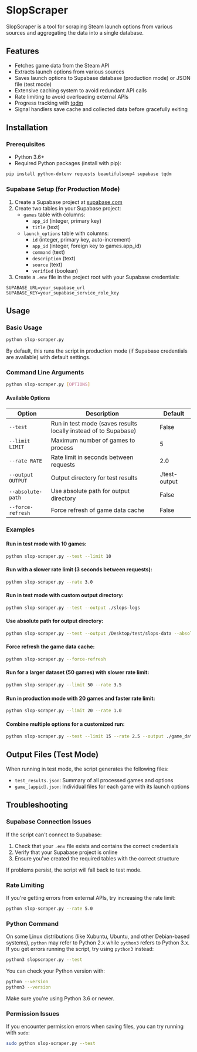 # SlopScraper

SlopScraper is a tool for scraping Steam launch options from various sources and aggregating the data into a single database.

## Features

- Fetches game data from the Steam API
- Extracts launch options from various sources
- Saves launch options to Supabase database (production mode) or JSON file (test mode)
- Extensive caching system to avoid redundant API calls
- Rate limiting to avoid overloading external APIs
- Progress tracking with [tqdm](https://tqdm.github.io/)
- Signal handlers save cache and collected data before gracefully exiting

## Installation

### Prerequisites

- Python 3.6+
- Required Python packages (install with pip):

```bash
pip install python-dotenv requests beautifulsoup4 supabase tqdm
```

### Supabase Setup (for Production Mode)

1. Create a Supabase project at [supabase.com](https://supabase.com)
2. Create two tables in your Supabase project:
   - `games` table with columns:
     - `app_id` (integer, primary key)
     - `title` (text)
   - `launch_options` table with columns:
     - `id` (integer, primary key, auto-increment)
     - `app_id` (integer, foreign key to games.app_id)
     - `command` (text)
     - `description` (text)
     - `source` (text)
     - `verified` (boolean)
3. Create a `.env` file in the project root with your Supabase credentials:

```
SUPABASE_URL=your_supabase_url
SUPABASE_KEY=your_supabase_service_role_key
```

## Usage

### Basic Usage

```bash
python slop-scraper.py
```

By default, this runs the script in production mode (if Supabase credentials are available) with default settings.

### Command Line Arguments

```bash
python slop-scraper.py [OPTIONS]
```

#### Available Options

| Option | Description | Default |
| ------ | ----------- | ------- |
| `--test` | Run in test mode (saves results locally instead of to Supabase) | False |
| `--limit LIMIT` | Maximum number of games to process | 5 |
| `--rate RATE` | Rate limit in seconds between requests | 2.0 |
| `--output OUTPUT` | Output directory for test results | ./test-output |
| `--absolute-path` | Use absolute path for output directory | False |
| `--force-refresh` | Force refresh of game data cache | False |

### Examples

#### Run in test mode with 10 games:
```bash
python slop-scraper.py --test --limit 10
```

#### Run with a slower rate limit (3 seconds between requests):
```bash
python slop-scraper.py --rate 3.0
```

#### Run in test mode with custom output directory:
```bash
python slop-scraper.py --test --output ./slops-logs
```

#### Use absolute path for output directory:
```bash
python slop-scraper.py --test --output /Desktop/test/slops-data --absolute-path
```

#### Force refresh the game data cache:
```bash
python slop-scraper.py --force-refresh
```

#### Run for a larger dataset (50 games) with slower rate limit:
```bash
python slop-scraper.py --limit 50 --rate 3.5
```

#### Run in production mode with 20 games and faster rate limit:
```bash
python slop-scraper.py --limit 20 --rate 1.0
```

#### Combine multiple options for a customized run:
```bash
python slop-scraper.py --test --limit 15 --rate 2.5 --output ./game_data --force-refresh
```

## Output Files (Test Mode)

When running in test mode, the script generates the following files:

- `test_results.json`: Summary of all processed games and options
- `game_[appid].json`: Individual files for each game with its launch options

## Troubleshooting

### Supabase Connection Issues

If the script can't connect to Supabase:
1. Check that your `.env` file exists and contains the correct credentials
2. Verify that your Supabase project is online
3. Ensure you've created the required tables with the correct structure

If problems persist, the script will fall back to test mode.

### Rate Limiting

If you're getting errors from external APIs, try increasing the rate limit:
```bash
python slop-scraper.py --rate 5.0
```

### Python Command

On some Linux distributions (like Xubuntu, Ubuntu, and other Debian-based systems), `python` may refer to Python 2.x while `python3` refers to Python 3.x. If you get errors running the script, try using `python3` instead:

```bash
python3 slopscraper.py --test
```

You can check your Python version with:
```bash
python --version
python3 --version
```

Make sure you're using Python 3.6 or newer.

### Permission Issues

If you encounter permission errors when saving files, you can try running with `sudo`:
```bash
sudo python slop-scraper.py --test
```
